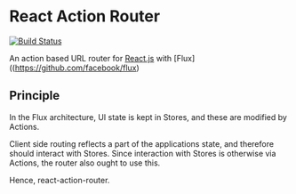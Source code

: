 # React Action Router

[![Build Status](https://travis-ci.org/nosnickid/react-action-router.svg?branch=master)](https://travis-ci.org/nosnickid/react-action-router)

An action based URL router for [React.js](http://facebook.github.io/react/) with
[Flux]((https://github.com/facebook/flux)

## Principle

In the Flux architecture, UI state is kept in Stores, and these are modified
by Actions.

Client side routing reflects a part of the applications state, and therefore
should interact with Stores.  Since interaction with Stores is otherwise via
Actions, the router also ought to use this.

Hence, react-action-router.
